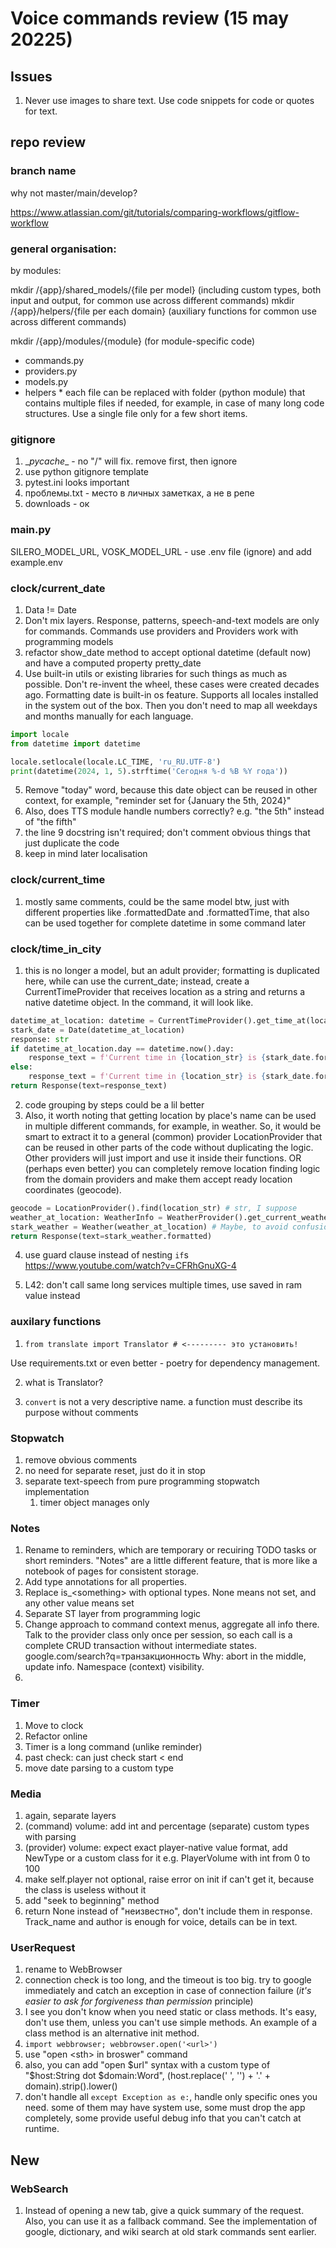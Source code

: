 # Voice commands review (15 may 20225)

## Issues

1. Never use images to share text. Use code snippets for code or quotes for text.

## repo review

### branch name

why not master/main/develop?

https://www.atlassian.com/git/tutorials/comparing-workflows/gitflow-workflow


### general organisation:

by modules:

mkdir /{app}/shared_models/{file per model} (including custom types, both input and output, for common use across different commands)
mkdir /{app}/helpers/{file per each domain} (auxiliary functions for common use across different commands)

mkdir /{app}/modules/{module} (for module-specific code)
+ commands.py
+ providers.py
+ models.py
+ helpers 
\* each file can be replaced with folder (python module) that contains multiple files if needed, for example, in case of many long code structures. Use a single file only for a few short items.

### gitignore

1. \__pycache__ - no "/" will fix. remove first, then ignore
2. use python gitignore template
3. pytest.ini looks important
4. проблемы.txt - место в личных заметках, а не в репе
5. downloads - ок

### main.py

SILERO_MODEL_URL, VOSK_MODEL_URL - use .env file (ignore) and add example.env

### clock/current_date

1. Data != Date
2. Don't mix layers. Response, patterns, speech-and-text models are only for commands. Commands use providers and  Providers work with programming models
3. refactor show_date method to accept optional datetime (default now) and have a computed property pretty_date
4. Use built-in utils or existing libraries for such things as much as possible. Don't re-invent the wheel, these cases were created decades ago. Formatting date is built-in os feature. Supports all locales installed in the system out of the box. Then you don't need to map all weekdays and months manually for each language.
```python
import locale
from datetime import datetime

locale.setlocale(locale.LC_TIME, 'ru_RU.UTF-8')
print(datetime(2024, 1, 5).strftime('Сегодня %-d %B %Y года'))
```
5. Remove "today" word, because this date object can be reused in other context, for example, "reminder set for {January the 5th, 2024}"
6. Also, does TTS module handle numbers correctly? e.g. "the 5th" instead of "the fifth"
7. the line 9 docstring isn't required; don't comment obvious things that just duplicate the code
8. keep in mind later localisation

### clock/current_time
1. mostly same comments, could be the same model btw, just with different properties like .formattedDate and .formattedTime, that also can be used together for complete datetime in some command later

### clock/time_in_city

1. this is no longer a model, but an adult provider; formatting is duplicated here, while can use the current_date; instead, create a CurrentTimeProvider that receives location as a string and returns a native datetime object. In the command, it will look like.

```python
datetime_at_location: datetime = CurrentTimeProvider().get_time_at(location_str)
stark_date = Date(datetime_at_location)
response: str
if datetime_at_location.day == datetime.now().day:
	response_text = f'Current time in {location_str} is {stark_date.formatted_time}'
else:
	response_text = f'Current time in {location_str} is {stark_date.formatted_day} {stark_date.formatted_time}'
return Response(text=response_text)
```

2. code grouping by steps could be a lil better
3. Also, it worth noting that getting location by place's name can be used in multiple different commands, for example, in weather. So, it would be smart to extract it to a general (common) provider LocationProvider that can be reused in other parts of the code without duplicating the logic. Other providers will just import and use it inside their functions. OR (perhaps even better) you can completely remove location finding logic from the domain providers and make them accept ready location coordinates (geocode).

```python
geocode = LocationProvider().find(location_str) # str, I suppose
weather_at_location: WeatherInfo = WeatherProvider().get_current_weather(geocode) # or time at location
stark_weather = Weather(weather_at_location) # Maybe, to avoid confusion, we should add some prefix to our NLP-related classes, for example "ST" (after STARK, or Speach and Text) so the result will be STWeather, STDate, STNumber.
return Response(text=stark_weather.formatted)
```

4. use guard clause instead of nesting `if`s 
   https://www.youtube.com/watch?v=CFRhGnuXG-4

5.  L42: don't call same long services multiple times, use saved in ram value instead

### auxilary functions


1. `from translate import Translator # <--------- это установить!`

Use requirements.txt or even better - poetry for dependency management.

2. what is Translator?

3. `convert` is not a very descriptive name. a function must describe its purpose without comments

### Stopwatch

1. remove obvious comments
2. no need for separate reset, just do it in stop
3. separate text-speech from pure programming stopwatch implementation
	1. timer object manages only 

### Notes

1. Rename to reminders, which are temporary or recuiring TODO tasks or short reminders. "Notes" are a little different feature, that is more like a notebook of pages for consistent storage.
2. Add type annotations for all properties.
3. Replace is_\<something> with optional types. None means not set, and any other value means set
4. Separate ST layer from programming logic
5. Change approach to command context menus, aggregate all info there. Talk to the provider class only once per session, so each call is a complete CRUD transaction without intermediate states. google.com/search?q=транзакционность
   Why: abort in the middle, update info. Namespace (context) visibility.
6. 

### Timer

1. Move to clock
2. Refactor online
3. Timer is a long command (unlike reminder)
4. past check: can just check start < end
5. move date parsing to a custom type

### Media

1. again, separate layers
2. (command) volume: add int and percentage (separate) custom types with parsing 
3. (provider) volume: expect exact player-native value format, add NewType or a custom class for it e.g. PlayerVolume with int from 0 to 100
4. make self.player not optional, raise error on init if can't get it, because the class is useless without it
5. add "seek to beginning" method
6. return None instead of "неизвестно", don't include them in response. Track_name and author is enough for voice, details can be in text.

### UserRequest

1. rename to WebBrowser
2. connection check is too long, and the timeout is too big. try to google immediately and catch an exception in case of connection failure (*it's easier to ask for forgiveness than permission* principle)
3. I see you don't know when you need static or class methods. It's easy, don't use them, unless you can't use simple methods. An example of a class method is an alternative init method.
4. `import webbrowser; webbrowser.open('<url>')`
5. use "open \<sth> in broswer" command
6. also, you can add "open \$url" syntax with a custom type of "\$host:String dot $domain:Word", (host.replace(' ', '') + '.' + domain).strip().lower()
7. don't handle all `except Exception as e:`, handle only specific ones you need. some of them may have system use, some must drop the app completely, some provide useful debug info that you can't catch at runtime.

## New

###  WebSearch

1. Instead of opening a new tab, give a quick summary of the request. Also, you can use it as a fallback command. See the implementation of google, dictionary, and wiki search at old stark commands sent earlier.


